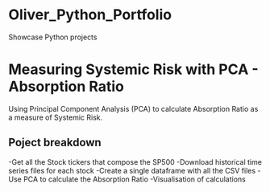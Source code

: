 # Oliver_Python_Portfolio
Showcase Python projects
# Measuring Systemic Risk with PCA - Absorption Ratio
Using Principal Component Analysis (PCA) to calculate Absorption Ratio as a measure of Systemic Risk.
## Poject breakdown
-Get all the Stock tickers that compose the SP500
-Download historical time series files for each stock
-Create a single dataframe with all the CSV files
-Use PCA to calculate the Absorption Ratio
-Visualisation of calculations
